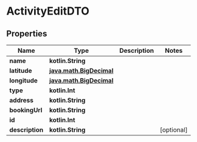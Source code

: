 
# ActivityEditDTO

## Properties
Name | Type | Description | Notes
------------ | ------------- | ------------- | -------------
**name** | **kotlin.String** |  | 
**latitude** | [**java.math.BigDecimal**](java.math.BigDecimal.md) |  | 
**longitude** | [**java.math.BigDecimal**](java.math.BigDecimal.md) |  | 
**type** | **kotlin.Int** |  | 
**address** | **kotlin.String** |  | 
**bookingUrl** | **kotlin.String** |  | 
**id** | **kotlin.Int** |  | 
**description** | **kotlin.String** |  |  [optional]



